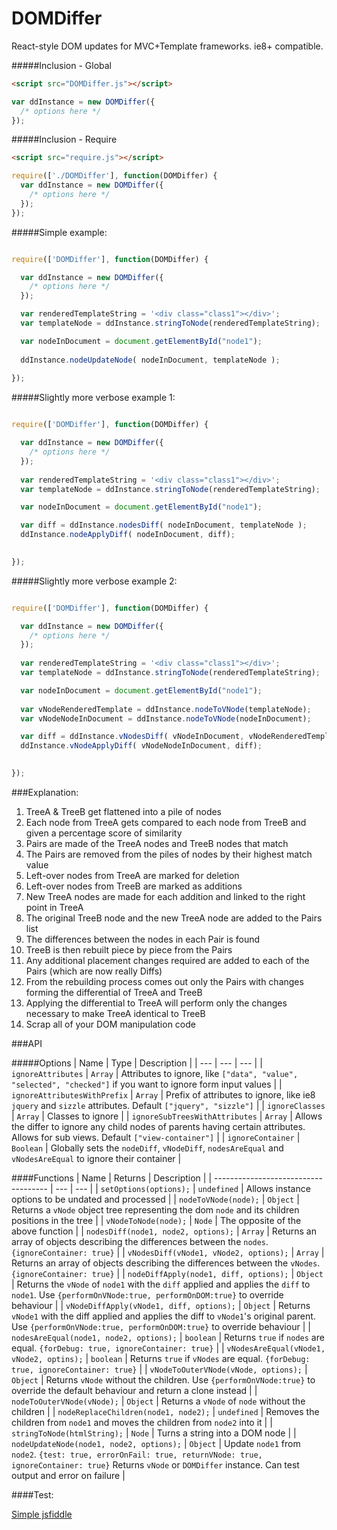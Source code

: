 # DOMDiffer

React-style DOM updates for MVC+Template frameworks. ie8+ compatible.

#####Inclusion - Global
```html
<script src="DOMDiffer.js"></script>
```
```javascript
var ddInstance = new DOMDiffer({
  /* options here */
});
```
#####Inclusion - Require
```html
<script src="require.js"></script>
```
```javascript
require(['./DOMDiffer'], function(DOMDiffer) {
  var ddInstance = new DOMDiffer({
    /* options here */
  });
});
```

#####Simple example:
```javascript

require(['DOMDiffer'], function(DOMDiffer) {

  var ddInstance = new DOMDiffer({
    /* options here */
  });

  var renderedTemplateString = '<div class="class1"></div>';
  var templateNode = ddInstance.stringToNode(renderedTemplateString);

  var nodeInDocument = document.getElementById("node1");
  
  ddInstance.nodeUpdateNode( nodeInDocument, templateNode );
  
});


```

#####Slightly more verbose example 1:
```javascript

require(['DOMDiffer'], function(DOMDiffer) {

  var ddInstance = new DOMDiffer({
    /* options here */
  });
  
  var renderedTemplateString = '<div class="class1"></div>';
  var templateNode = ddInstance.stringToNode(renderedTemplateString);

  var nodeInDocument = document.getElementById("node1");

  var diff = ddInstance.nodesDiff( nodeInDocument, templateNode );
  ddInstance.nodeApplyDiff( nodeInDocument, diff);
  

});


```

#####Slightly more verbose example 2:
```javascript

require(['DOMDiffer'], function(DOMDiffer) {

  var ddInstance = new DOMDiffer({
    /* options here */
  });
  
  var renderedTemplateString = '<div class="class1"></div>';
  var templateNode = ddInstance.stringToNode(renderedTemplateString);

  var nodeInDocument = document.getElementById("node1");
  
  var vNodeRenderedTemplate = ddInstance.nodeToVNode(templateNode);
  var vNodeNodeInDocument = ddInstance.nodeToVNode(nodeInDocument);

  var diff = ddInstance.vNodesDiff( vNodeInDocument, vNodeRenderedTemplate );
  ddInstance.vNodeApplyDiff( vNodeNodeInDocument, diff);
  

});


```

###Explanation:

1. TreeA & TreeB get flattened into a pile of nodes
2. Each node from TreeA gets compared to each node from TreeB and given a percentage score of similarity
3. Pairs are made of the TreeA nodes and TreeB nodes that match
4. The Pairs are removed from the piles of nodes by their highest match value
5. Left-over nodes from TreeA are marked for deletion
6. Left-over nodes from TreeB are marked as additions
7. New TreeA nodes are made for each addition and linked to the right point in TreeA
8. The original TreeB node and the new TreeA node are added to the Pairs list
9. The differences between the nodes in each Pair is found
10. TreeB is then rebuilt piece by piece from the Pairs
11. Any additional placement changes required are added to each of the Pairs (which are now really Diffs)
12. From the rebuilding process comes out only the Pairs with changes forming the differential of TreeA and TreeB
13. Applying the differential to TreeA will perform only the changes necessary to make TreeA identical to TreeB
14. Scrap all of your DOM manipulation code

###API

#####Options
| Name | Type | Description |
| --- | --- | --- |
| ``ignoreAttributes`` | ``Array`` | Attributes to ignore, like ``["data", "value", "selected", "checked"]`` if you want to ignore form input values |
| ``ignoreAttributesWithPrefix`` | ``Array`` | Prefix of attributes to ignore, like ie8 ``jquery`` and ``sizzle`` attributes. Default ``["jquery", "sizzle"]`` |
| ``ignoreClasses`` | ``Array`` | Classes to ignore |
| ``ignoreSubTreesWithAttributes`` | ``Array`` | Allows the differ to ignore any child nodes of parents having certain attributes. Allows for sub views. Default ``["view-container"]`` |
| ``ignoreContainer`` | ``Boolean`` | Globally sets the ``nodeDiff``, ``vNodeDiff``, ``nodesAreEqual`` and  ``vNodesAreEqual`` to ignore their container |

####Functions
| Name | Returns | Description |
| ------------------------------------ | --- | --- |
| ``setOptions(options);`` | ``undefined`` | Allows instance options to be undated and processed |
| ``nodeToVNode(node);`` | ``Object`` | Returns a ``vNode`` object tree representing the dom ``node`` and its children positions in the tree |
| ``vNodeToNode(node);`` | ``Node`` | The opposite of the above function |
| ``nodesDiff(node1, node2, options);`` | ``Array`` | Returns an array of objects describing the differences between the ``nodes``. ``{ignoreContainer: true}`` |
| ``vNodesDiff(vNode1, vNode2, options);`` | ``Array`` | Returns an array of objects describing the differences between the ``vNodes``. ``{ignoreContainer: true}`` |
| ``nodeDiffApply(node1, diff, options);`` | ``Object`` | Returns the ``vNode`` of ``node1`` with the ``diff`` applied and applies the ``diff`` to ``node1``. Use ```{performOnVNode:true, performOnDOM:true}``` to override behaviour  |
| ``vNodeDiffApply(vNode1, diff, options);`` | ``Object`` | Returns ``vNode1`` with the diff applied and applies the diff to ``vNode1``'s original parent. Use ```{performOnVNode:true, performOnDOM:true}``` to override behaviour |
| ``nodesAreEqual(node1, node2, options);`` | ``boolean`` | Returns ``true`` if ``nodes`` are equal. ``{forDebug: true, ignoreContainer: true}``  |
| ``vNodesAreEqual(vNode1, vNode2, optins);`` | ``boolean`` | Returns ``true`` if ``vNodes`` are equal. ``{forDebug: true, ignoreContainer: true}``  |
| ``vNodeToOuterVNode(vNode, options);`` | ``Object`` | Returns ``vNode`` without the children. Use ```{performOnVNode:true}``` to override the default behaviour and return a clone instead |
| ``nodeToOuterVNode(vNode);`` | ``Object`` | Returns a ``vNode`` of ``node`` without the children |
| ``nodeReplaceChildren(node1, node2);`` | ``undefined`` | Removes the children from ``node1`` and moves the children from ``node2`` into it |
| ``stringToNode(htmlString);`` | ``Node`` | Turns a string into a DOM node |
| ``nodeUpdateNode(node1, node2, options);`` | ``Object`` | Update ``node1`` from ``node2``. ``{test: true, errorOnFail: true, returnVNode: true, ignoreContainer: true}`` Returns ``vNode`` or ``DOMDiffer`` instance. Can test output and error on failure |

####Test:

[Simple jsfiddle](https://jsfiddle.net/b6Lf8n6h/)